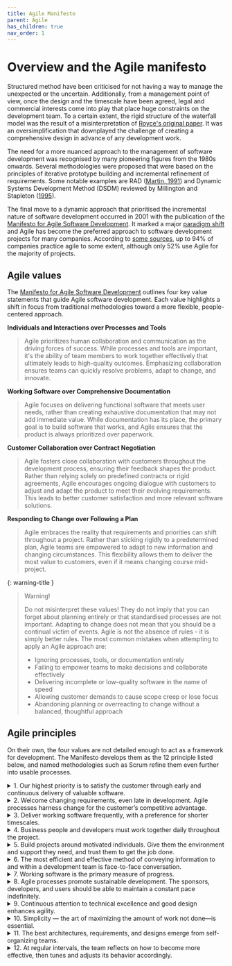 ```yaml
---
title: Agile Manifesto
parent: Agile
has_children: true
nav_order: 1
---
```


# Overview and the Agile manifesto

Structured method have been criticised for not having a way to manage the unexpected or the 
uncertain. Additionally, from a management point of view, once the design and the timescale have 
been agreed, legal and commercial interests come into play that place huge constraints on the 
development team. To a certain extent, the rigid structure of the waterfall model was the result 
of a misinterpretation of [Royce's original paper](https://dl.acm.org/doi/10.5555/41765.41801). It was an oversimplification that
downplayed the challenge of creating a comprehensive design in advance of any development work. 

The need for a more nuanced approach to the management of software development was recognised by
many pioneering figures from the 1980s onwards. Several methodologies were proposed that were based
on the principles of iterative prototype building and incremental refinement of requirements. Some
notable examples are RAD ([Martin, 1991](https://en.wikipedia.org/wiki/Rapid_application_development))
and Dynamic Systems Development Method (DSDM) reviewed by 
Millington and Stapleton ([1995](https://doi.org/10.1109/52.406757)).

The final move to a dynamic approach that prioritised the incremental nature of software development
occurred in 2001 with the publication of the 
[Manifesto for Agile Software Development](https://agilemanifesto.org/). It marked a major 
[paradigm shift](https://en.wikipedia.org/wiki/Paradigm_shift) and Agile has become the preferred 
approach to software development projects for many companies. According to
[some sources](https://www.simform.com/blog/state-of-agile-adoption/), up to 94% of companies
practice agile to some extent, although only 52% use Agile for the majority of projects. 

## Agile values

The [Manifesto for Agile Software Development](https://agilemanifesto.org/) outlines four key value 
statements that guide Agile software development. Each value highlights a shift in focus from 
traditional methodologies toward a more flexible, people-centered approach.

**Individuals and Interactions over Processes and Tools**

> Agile prioritizes human collaboration and communication as the driving forces of success. While 
> processes and tools are important, it's the ability of team members to work together effectively 
> that ultimately leads to high-quality outcomes. Emphasizing collaboration ensures teams can 
> quickly resolve problems, adapt to change, and innovate.

**Working Software over Comprehensive Documentation**

> Agile focuses on delivering functional software that meets user needs, rather than creating 
> exhaustive documentation that may not add immediate value. While documentation has its place, 
> the primary goal is to build software that works, and Agile ensures that the product is always 
> prioritized over paperwork.

**Customer Collaboration over Contract Negotiation**

> Agile fosters close collaboration with customers throughout the development process, ensuring 
> their feedback shapes the product. Rather than relying solely on predefined contracts or rigid 
> agreements, Agile encourages ongoing dialogue with customers to adjust and adapt the product to 
> meet their evolving requirements. This leads to better customer satisfaction and more relevant 
> software solutions.

**Responding to Change over Following a Plan**

> Agile embraces the reality that requirements and priorities can shift throughout a project. 
> Rather than sticking rigidly to a predetermined plan, Agile teams are empowered to adapt to new 
> information and changing circumstances. This flexibility allows them to deliver the most value 
> to customers, even if it means changing course mid-project.

{: warning-title }
> <i class="fa-solid fa-exclamation-triangle"></i> Warning!
> 
> Do not misinterpret these values! They do not imply that you can forget about planning entirely
> or that standardised processes are not important. Adapting to change does not mean that you should
> be a continual victim of events. Agile is not the absence of rules - it is simply better rules.
> The most common mistakes when attempting to apply an Agile approach are:
> 
> * Ignoring processes, tools, or documentation entirely
> * Failing to empower teams to make decisions and collaborate effectively
> * Delivering incomplete or low-quality software in the name of speed
> * Allowing customer demands to cause scope creep or lose focus
> * Abandoning planning or overreacting to change without a balanced, thoughtful approach

## Agile principles

On their own, the four values are not detailed enough to act as a framework for development. The
Manifesto develops them as the 12 principle listed below, and named methodologies such as Scrum
refine them even further into usable processes.

<details class="blue-bar">
<summary>1. Our highest priority is to satisfy the customer through early and continuous delivery of 
valuable software.</summary>
<p>
In a collaborative software development project, customer satisfaction drives the process. This 
principle emphasizes the importance of delivering functional pieces of software early and frequently. 
By doing so, teams can gather feedback from stakeholders throughout the project, ensuring that the 
software remains aligned with customer needs and business objectives. Instead of waiting until the 
end of the project for delivery, each iteration produces a tangible, valuable result, increasing 
stakeholder confidence and reducing the risk of misalignment between expectations and the final 
product.
</p>
</details>

<details class="blue-bar">
<summary>2. Welcome changing requirements, even late in development. Agile processes harness 
change for the customer’s competitive advantage.</summary>
<p>
Collaborative teams recognize that requirements often evolve as stakeholders gain a deeper 
understanding of the project’s goals or as market conditions change. This principle encourages 
flexibility, allowing the team to adapt even during later stages of development. By welcoming 
change rather than resisting it, the team can deliver software that provides a competitive edge. 
In this context, team members work closely with stakeholders, regularly reviewing requirements to 
ensure the final product meets the evolving needs of the business or customer, rather than sticking 
rigidly to an outdated specification.
</p>
</details>

<details class="blue-bar">
<summary>3. Deliver working software frequently, with a preference for shorter timescales.</summary>
<p>
Collaborative software development thrives on frequent, iterative deliveries that demonstrate 
progress to stakeholders. Short timescales, typically within a few weeks, allow the team to focus 
on completing small, manageable increments of the product. Each delivery of working software fosters 
a sense of accomplishment, keeps the project moving forward, and provides regular opportunities for 
feedback. This continuous delivery process builds trust with the customer, as they can see tangible 
results and offer input early and often, reducing the risk of surprises at the end of the project.
</p>
</details>

<details class="blue-bar">
<summary>4. Business people and developers must work together daily throughout the project.</summary>
<p>
In collaborative environments, close cooperation between business stakeholders and the development 
team is crucial to ensuring that the project remains aligned with the business goals. Daily 
interactions help resolve misunderstandings quickly, clarify requirements, and prioritize work 
effectively. Whether it’s through stand-up meetings, workshops, or informal discussions, these 
frequent touchpoints help to bridge the gap between technical implementation and business objectives. 
This principle emphasizes that collaboration between both sides leads to a more informed, responsive, 
and adaptive development process, ultimately delivering more value.
</p>
</details>

<details class="blue-bar">
<summary>5. Build projects around motivated individuals. Give them the environment and support they 
need, and trust them to get the job done.</summary>
<p>
Successful collaborative projects rely on teams of motivated, self-organizing individuals who are 
given the autonomy to make decisions and take ownership of their work. This principle highlights the 
importance of trust and empowerment within the team. When developers, testers, and designers feel 
trusted and supported, they are more engaged and productive. Providing an environment that fosters 
creativity, accountability, and problem-solving ensures that the team is equipped to overcome 
challenges and deliver high-quality software. The team’s motivation directly influences the success 
of the project.
</p>
</details>

<details class="blue-bar">
<summary>6. The most efficient and effective method of conveying information to and within a 
development team is face-to-face conversation.</summary>
<p>
Direct, face-to-face communication fosters collaboration and quick decision-making in software 
development projects. While tools like email or documentation have their place, in-person 
conversations (or video calls in remote settings) are the most effective way to resolve issues, 
clarify misunderstandings, and share ideas. Face-to-face communication allows team members to 
quickly ask questions, discuss solutions, and gain immediate feedback, reducing the potential 
for delays or miscommunication. In a collaborative project, this method accelerates the flow of 
information and enables teams to stay aligned.
</p>
</details>

<details class="blue-bar">
<summary>7. Working software is the primary measure of progress.</summary>
<p>
In Agile, the focus is on delivering functional software, not on the volume of documentation or 
the completion of tasks. In a collaborative project, this principle helps ensure that the team 
remains aligned on what matters most: producing software that works and delivers value. Regularly 
delivering working software provides a tangible measure of progress that stakeholders can review 
and test. This approach keeps the project moving forward, as the team can continuously refine and 
improve the product based on real feedback rather than theoretical completion markers.
</p>
</details>

<details class="blue-bar">
<summary>8. Agile processes promote sustainable development. The sponsors, developers, and users 
should be able to maintain a constant pace indefinitely.</summary>
<p>
Collaborative teams strive for a steady, manageable pace throughout the project to avoid burnout 
and maintain productivity over the long term. Sustainable development means setting realistic goals 
and avoiding periods of intense work followed by downtime. In a team environment, this constant 
pace ensures that all members, including sponsors and end users, can stay engaged and contribute 
consistently. This approach leads to higher-quality work and a more enjoyable work environment, 
which ultimately improves the team’s effectiveness and the project’s outcome.
</p>
</details>

<details class="blue-bar">
<summary>9. Continuous attention to technical excellence and good design enhances agility.</summary>
<p>
Technical excellence and strong design practices form the foundation for an Agile project’s 
flexibility. In a collaborative environment, team members focus on writing clean, maintainable 
code and designing robust systems that can adapt to changes. This principle emphasizes that 
high-quality engineering is essential for remaining responsive to new requirements or shifts 
in direction. By focusing on technical excellence, the team ensures that the software is scalable, 
easier to modify, and less prone to bugs, which supports the Agile goal of quick iteration and 
adaptation.
</p>
</details>

<details class="blue-bar">
<summary>10. Simplicity — the art of maximizing the amount of work not done—is essential.</summary>
<p>
Agile promotes simplicity, encouraging teams to focus on doing only what is necessary to deliver 
value. In collaborative software development, this means avoiding unnecessary complexity or 
features that don’t directly contribute to the project’s goals. Teams must prioritize the most 
important tasks and eliminate waste. By focusing on simplicity, the team can deliver value faster, 
reduce the risk of overengineering, and create a product that is easier to maintain and scale. 
This principle ensures that the team remains focused and efficient.
</p>
</details>

<details class="blue-bar">
<summary>11. The best architectures, requirements, and designs emerge from self-organizing teams.
</summary>
<p>
Self-organizing teams have the autonomy to decide how best to approach their work, which leads to 
better problem-solving and innovation. In collaborative projects, this principle empowers team 
members to take ownership of architecture, design, and implementation decisions. By encouraging 
collaboration and trust within the team, Agile creates an environment where the best ideas can 
come from anyone, not just senior leaders. This autonomy allows the team to respond quickly to 
changes and find creative solutions that fit the project’s unique challenges.
</p>
</details>

<details class="blue-bar">
<summary>12. At regular intervals, the team reflects on how to become more effective, then tunes 
and adjusts its behavior accordingly.</summary>
<p>
Agile values continuous improvement through regular reflection. In collaborative projects, teams 
hold retrospectives at the end of each iteration to assess what worked well and what didn’t. This 
practice encourages transparency and open communication, allowing the team to learn from their 
experiences and improve processes for the next iteration. By consistently reflecting and adjusting, 
the team becomes more efficient, productive, and cohesive over time, leading to better outcomes 
and a more effective development process. This principle reinforces the idea that no project is 
ever static—there’s always room for growth.
</p>
</details>





